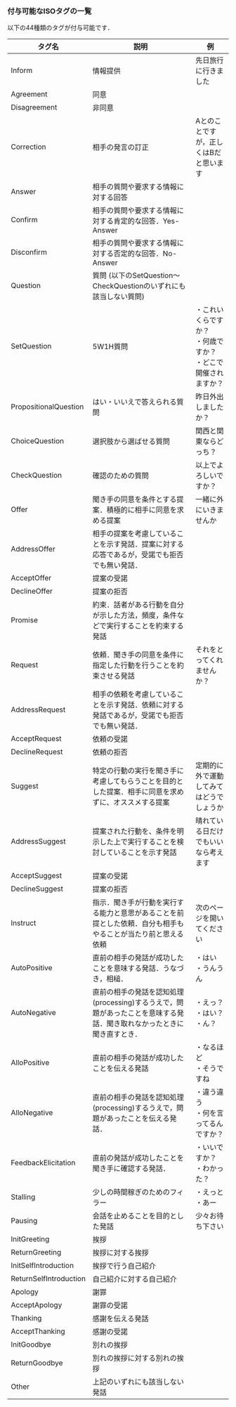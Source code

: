### 付与可能なISOタグの一覧
以下の44種類のタグが付与可能です．

| タグ名 | 説明 | 例 | 
| ---- | ---- | ---- |
|Inform|情報提供|先日旅行に行きました|
| Agreement|同意|
| Disagreement|非同意|
| Correction|相手の発言の訂正|Aとのことですが，正しくはBだと思います
| Answer|相手の質問や要求する情報に対する回答|
| Confirm|相手の質問や要求する情報に対する肯定的な回答．Yes-Answer|
| Disconfirm|相手の質問や要求する情報に対する否定的な回答．No-Answer|
| Question|質問 (以下のSetQuestion～CheckQuestionのいずれにも該当しない質問)|
| SetQuestion|5W1H質問|・これいくらですか？<br>・何歳ですか？<br>・どこで開催されますか？
| PropositionalQuestion|はい・いいえで答えられる質問|昨日外出しましたか？
| ChoiceQuestion|選択肢から選ばせる質問|関西と関東ならどっち？
| CheckQuestion|確認のための質問|以上でよろしいですか？
| Offer|聞き手の同意を条件とする提案．積極的に相手に同意を求める提案|一緒に外にいきませんか
| AddressOffer|相手の提案を考慮していることを示す発話．提案に対する応答であるが，受諾でも拒否でも無い発話．|
| AcceptOffer|提案の受諾|
| DeclineOffer|提案の拒否|
| Promise|約束．話者がある行動を自分が示した方法，頻度，条件などで実行することを約束する発話|
| Request|依頼．聞き手の同意を条件に指定した行動を行うことを約束させる発話|それをとってくれませんか？
| AddressRequest|相手の依頼を考慮していることを示す発話．依頼に対する発話であるが，受諾でも拒否でも無い発話．|
| AcceptRequest|依頼の受諾|
| DeclineRequest|依頼の拒否|
| Suggest|特定の行動の実行を聞き手に考慮してもらうことを目的とした提案．相手に同意を求めずに、オススメする提案|定期的に外で運動してみてはどうでしょうか
| AddressSuggest|提案された行動を、条件を明示した上で実行することを検討していることを示す発話|晴れている日だけでもいいなら考えます
| AcceptSuggest|提案の受諾|
| DeclineSuggest|提案の拒否|
| Instruct|指示．聞き手が行動を実行する能力と意思があることを前提とした依頼．自分も相手もやることが当たり前と思える依頼|次のページを開いてください
| AutoPositive|直前の相手の発話が成功したことを意味する発話．うなづき，相槌．|・はい<br>・うんうん
| AutoNegative|直前の相手の発話を認知処理(processing)するうえで，問題があったことを意味する発話．聞き取れなかったときに聞き直すとき．|・えっ？<br>・はい？<br>・ん？
| AlloPositive|直前の相手の発話が成功したことを伝える発話|・なるほど<br>・そうですね
| AlloNegative|直前の相手の発話を認知処理(processing)するうえで，問題があったことを伝える発話．|・違う違う<br>・何を言ってるんですか？
| FeedbackElicitation|直前の発話が成功したことを聞き手に確認する発話．|・いいですか？<br>・わかった？
| Stalling|少しの時間稼ぎのためのフィラー|・えっと<br>・あー
| Pausing|会話を止めることを目的とした発話|少々お待ち下さい
| InitGreeting|挨拶|
| ReturnGreeting|挨拶に対する挨拶|
| InitSelfIntroduction|挨拶で行う自己紹介|
| ReturnSelfIntroduction|自己紹介に対する自己紹介|
| Apology|謝罪|
| AcceptApology|謝罪の受諾|
| Thanking|感謝を伝える発話|
| AcceptThanking|感謝の受諾|
| InitGoodbye|別れの挨拶|
| ReturnGoodbye|別れの挨拶に対する別れの挨拶|
| Other|上記のいずれにも該当しない発話|
